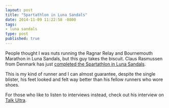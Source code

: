 ```yaml
---
layout: post
title: "Spartathlon in Luna Sandals"
date: 2014-11-09 11:22:58 -0800
tags:
- luna sandals
type: post
published: true
---
```


People thought I was nuts running the Ragnar Relay and Bournemouth Marathon in Luna Sandals, but this guy takes the biscuit. Claus Rasmussen from Denmark has just [completed the Spartathlon in Luna Sandals](http://flatfoot.guru/spartathlon2014-race-report).

This is my kind of runner and I can almost guarantee, despite the single blister, his feet looked and felt way better than his fellow runners who wore shoes.

For those who like to listen to interviews instead, check out his interview on [Talk Ultra](http://iancorless.org/2014/10/16/episode-72-schlarb-campbell-rasmussen/).

